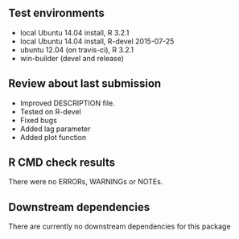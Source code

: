 ## Test environments
* local Ubuntu 14.04 install, R 3.2.1
* local Ubuntu 14.04 install, R-devel 2015-07-25
* ubuntu 12.04 (on travis-ci), R 3.2.1
* win-builder (devel and release)

## Review about last submission
* Improved DESCRIPTION file.
* Tested on R-devel
* Fixed bugs
* Added lag parameter
* Added plot function

## R CMD check results
There were no ERRORs, WARNINGs or NOTEs.

## Downstream dependencies
There are currently no downstream dependencies for this package